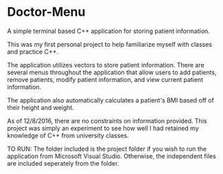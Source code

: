 # Doctor-Menu
A simple terminal based C++ application for storing patient information.

This was my first personal project to help familiarize myself with classes and practice C++.

The application utilizes vectors to store patient information. There are several menus throughout the application
that allow users to add patients, remove patients, modify patient information, and view current patient information.

The application also automatically calculates a patient's BMI based off of their height and weight.

As of 12/8/2016, there are no constraints on information provided. This project was simply an experiment to see how
well I had retained my knowledge of C++ from university classes.

TO RUN:
The folder included is the project folder if you wish to run the application from Microsoft Visual Studio.
Otherwise, the independent files are included seperately from the folder.
